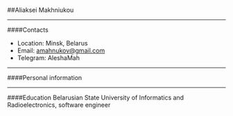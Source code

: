 ##Aliaksei Makhniukou
***
####Contacts
- Location: Minsk, Belarus
- Email: amahnukov@gmail.com
- Telegram: AleshaMah
***
####Personal information

***
####Education
Belarusian State University of Informatics and Radioelectronics, software engineer
